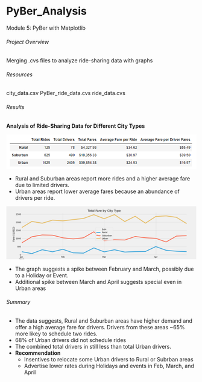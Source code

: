 # PyBer_Analysis
Module 5: PyBer with Matplotlib
###### Project Overview
Merging .cvs files to analyze ride-sharing data with graphs 
###### Resources
city_data.csv
PyBer_ride_data.cvs
ride_data.cvs
###### Results
**Analysis of Ride-Sharing Data for Different City Types**

![pyber_summary_df](https://github.com/robyndook/PyBer_Analysis/blob/a4aa2532944695510ece96da76b476390ad8bf13/Analysis/pyber_summary_df.PNG)

- Rural and Suburban areas report more rides and a higher average fare due to limited drivers.
- Urban areas report lower average fares because an abundance of drivers per ride.

![pyber_summary](https://github.com/robyndook/PyBer_Analysis/blob/a4aa2532944695510ece96da76b476390ad8bf13/Analysis/Pyber_fare_summary.png)

- The graph suggests a spike between February and March, possibly due to a Holiday or Event. 
- Additional spike between March and April suggests special even in Urban areas
###### Summary
- The data suggests, Rural and Suburban areas have higher demand and offer a high average fare for drivers. Drivers from these areas ~65% more likey to schedule two rides.
- 68% of Urban drivers did not schedule rides
- The combined total drivers in still less than total Urban drivers. 
- **Recommendation**
    - Insentives to relocate some Urban drivers to Rural or Subrban areas
    - Advertise lower rates during Holidays and events in Feb, March, and April


<!--
1. [x] Overview of the analysis: Explain the purpose of the new analysis.
2. [x] Results: Using images from the summary DataFrame and multiple-line chart, describe the differences in ride-sharing data among the different city types.
3. [x] Summary: Based on the results, provide three business recommendations to the CEO for addressing any disparities among the city types.
-->
